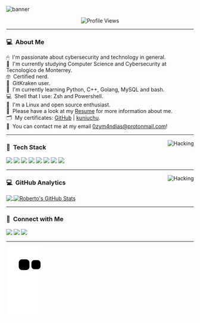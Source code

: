 ![banner](https://github.com/StuxnetPetya/Folders-Stuff/blob/main/Screen%20Shot%202021-11-23%20at%2013.25.28.png)

<p align="center"> <img src="https://komarev.com/ghpvc/?username=0zym4ndias&label=Views&color=D4AF37&style=metal" alt="Profile Views" /> </p> 

---

### 💻 &nbsp;About Me
🖱 &nbsp;I'm passionate about cybersecurity and technology in general.\
🐏 &nbsp;I'm currently studying Computer Science and Cybersecurity at Tecnologico de Monterrey.\
🤓 &nbsp;Certified nerd.\
🐙 &nbsp;GitKraken user.\
💾 &nbsp;I'm currently learning Python, C++, Golang, MySQL and bash.\
💻 &nbsp;Shell that I use: Zsh and Powershell.\
🐧 &nbsp;I'm a Linux and open source enthusiast.\
📁 &nbsp;Please have a look at my [Resume](https://drive.google.com/file/d/1Pl5kk3pea9mb_i4qZZFa-Rfyxbk0Kr1c/view?usp=sharing) for more information about me.\
🗂 &nbsp;My certificates: [GitHub](https://drive.google.com/file/d/1gBv8aaTgSyE8DS3Whqzo1nMuUn-GKxfL/view?usp=sharing) | [kuniuchu](https://drive.google.com/file/d/1xM6ta_1x216e-PIwyFyVuF7eNYzza5Kt/view?usp=sharing).\
📩 &nbsp;You can contact me at my email 0zym4ndias@protonmail.com!

---

<img alt="Hacking" src="https://media0.giphy.com/media/nlk3Y1u3r1n5C/giphy.gif" align="right"/>


### 💾 &nbsp;Tech Stack
![](https://img.shields.io/badge/OS-Linux-informational?style=flat&logo=linux&logoColor=D4AF37&color=000000)
![](https://img.shields.io/badge/Code-Python-informational?style=flat&logo=python&logoColor=D4AF37&color=000000)
![](https://img.shields.io/badge/Code-Golang-informational?style=flat&logo=go&logoColor=D4AF37&color=000000)
![](https://img.shields.io/badge/Shell-Bash-informational?style=flat&logo=gnu-bash&logoColor=D4AF37&color=000000)
![](https://img.shields.io/badge/Tools-PostgreSQL-informational?style=flat&logo=postgresql&logoColor=D4AF37&color=000000)
![](https://img.shields.io/badge/Tools-Docker-informational?style=flat&logo=docker&logoColor=D4AF37&color=000000)
![](https://img.shields.io/badge/Tools-Red_Hat_OpenShift-informational?style=flat&logo=red-hat-open-shift&logoColor=D4AF37&color=000000)
![](https://img.shields.io/badge/Cloud-Digital_Ocean-informational?style=flat&logo=digitalocean&logoColor=D4AF37&color=000000)

---

<img alt="Hacking" src="https://cdn.thingiverse.com/assets/1c/35/53/44/ca/kanedas-bike.gif" align="right"/>


### 💻 &nbsp;GitHub Analytics
<a href="https://github.com/StuxnetPetya/StuxnetPetya">
  <img height="160em" align="center" src="https://github-readme-stats.vercel.app/api?username=StuxnetPetya&show_icons=true&title_color=D4AF37&text_color=D4AF37&icon_color=2bbc8a&bg_color=000000&langs_count=3&include_all_commits=true&count_private=true" />
</a>
<a href="https://github.com/StuxnetPetya/StuxnetPetya">
  <img height="160em" align="center" src="https://github-readme-stats.vercel.app/api/top-langs/?username=StuxnetPetya&layout=compact&langs_count=7&count_private=true&title_color=D4AF37&text_color=D4AF37&icon_color=2bbc8a&bg_color=000000" alt="Roberto's GitHub Stats" />
</a>

---

### 📌 &nbsp;Connect with Me
<div> 
 <a href="https://discord.gg/9pvuH5eSsH" target="_blank"><img height="30em" src="https://img.shields.io/badge/Discord-7289DA?style=for-the-badge&logo=discord&logoColor=D4AF37&color=000000" target="_blank"></a> 
  <a href="https://www.linkedin.com/in/roberto-abraham-p%C3%A9rez-iga-636906219" target="_blank"><img height="30em" src="https://img.shields.io/badge/-LinkedIn-%230077B5?style=for-the-badge&logo=linkedin&logoColor=D4AF37&color=000000" target="_blank"></a> 
<a href="mailto:StuxnetPetya@protonmail.com"><img height="30em" src="https://img.shields.io/badge/-StuxnetPetya@protonmail.com-D14836?style=flat&logo=Protonmail&logoColor=D4AF37&color=000000"/></a>
  
 ---
 
![Snake animation](https://github.com/rafaballerini/rafaballerini/blob/output/github-contribution-grid-snake.svg)
  
</div>
